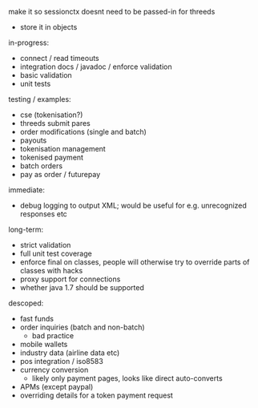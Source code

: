 make it so sessionctx doesnt need to be passed-in for threeds
- store it in objects


in-progress:
- connect / read timeouts
- integration docs / javadoc / enforce validation
- basic validation
- unit tests

testing / examples:
- cse (tokenisation?)
- threeds submit pares
- order modifications (single and batch)
- payouts
- tokenisation management
- tokenised payment
- batch orders
- pay as order / futurepay

immediate:
- debug logging to output XML; would be useful for e.g. unrecognized responses etc

long-term:
- strict validation
- full unit test coverage
- enforce final on classes, people will otherwise try to override parts of classes with hacks
- proxy support for connections
- whether java 1.7 should be supported

descoped:
- fast funds
- order inquiries (batch and non-batch)
    - bad practice
- mobile wallets
- industry data (airline data etc)
- pos integration / iso8583
- currency conversion
    - likely only payment pages, looks like direct auto-converts
- APMs (except paypal)
- overriding details for a token payment request
